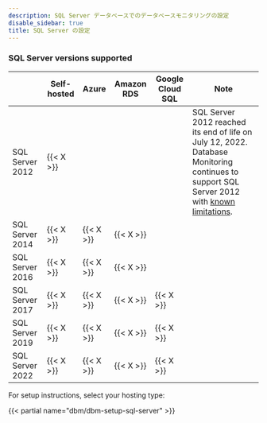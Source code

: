 ```yaml
---
description: SQL Server データベースでのデータベースモニタリングの設定
disable_sidebar: true
title: SQL Server の設定
---
```


### SQL Server versions supported

|                 | Self-hosted | Azure     | Amazon RDS | Google Cloud SQL | Note |
|-----------------|-------------|-----------|------------|------------------|------|
| SQL Server 2012 | {{< X >}}   |           |            |                  | SQL Server 2012 reached its end of life on July 12, 2022. Database Monitoring continues to support SQL Server 2012 with [known limitations][1]. |
| SQL Server 2014 | {{< X >}}   | {{< X >}} | {{< X >}}  |                  |      |
| SQL Server 2016 | {{< X >}}   | {{< X >}} | {{< X >}}  |                  |      |
| SQL Server 2017 | {{< X >}}   | {{< X >}} | {{< X >}}  | {{< X >}}        |      |
| SQL Server 2019 | {{< X >}}   | {{< X >}} | {{< X >}}  | {{< X >}}        |      |
| SQL Server 2022 | {{< X >}}   | {{< X >}} | {{< X >}}  | {{< X >}}        |      |

For setup instructions, select your hosting type:

{{< partial name="dbm/dbm-setup-sql-server" >}}

<br>

[1]: /ja/database_monitoring/setup_sql_server/troubleshooting/#known-limitations